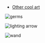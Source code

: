 - [Other cool art](other_art.md)


![germs](https://mir-s3-cdn-cf.behance.net/project_modules/max_1200/08078169771589.5b8d5a8ebefe2.jpg)



![lighting arrow](https://cdnb.artstation.com/p/assets/images/images/012/680/337/large/jon-cameron-li-entertainment-design-finals-li-yuk-man-jonathan-9.jpg?1535997407)


![wand](https://pro2-bar-s3-cdn-cf4.myportfolio.com/a84ee720f08e9fab6438b588df6cd45d/54b1b326-3dae-4158-aa8f-3b686195ee6a_rw_1920.jpg?h=be59373c5b2c558e528c8a61ea935e40)